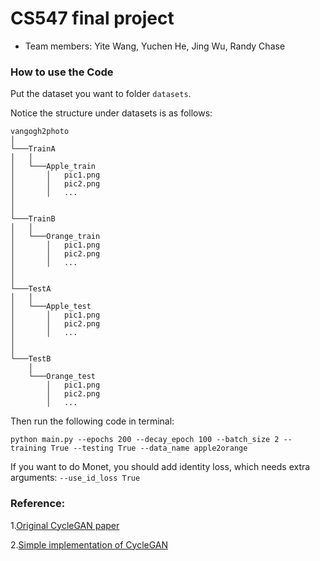 # CS547 final project

* Team members: Yite Wang, Yuchen He, Jing Wu, Randy Chase

### How to use the Code

Put the dataset you want to folder `datasets`.

Notice the structure under datasets is as follows:

```
vangogh2photo
│
└───TrainA
│   │   
│   └───Apple_train
│       │   pic1.png
│       │   pic2.png
│       │   ...
│    
│   
└───TrainB
│   │   
│   └───Orange_train
│       │   pic1.png
│       │   pic2.png
│       │   ...
│    
│   
└───TestA
│   │   
│   └───Apple_test
│       │   pic1.png
│       │   pic2.png
│       │   ...
│    
│   
└───TestB
    │   
    └───Orange_test
        │   pic1.png
        │   pic2.png
        │   ...
```

Then run the following code in terminal:

`python main.py --epochs 200 --decay_epoch 100 --batch_size 2 --training True --testing True --data_name apple2orange`

If you want to do Monet, you should add identity loss, which needs extra arguments: `--use_id_loss True`

### Reference:

1.[Original CycleGAN paper](https://github.com/junyanz/pytorch-CycleGAN-and-pix2pix)

2.[Simple implementation of CycleGAN](https://github.com/arnab39/cycleGAN-PyTorch)
